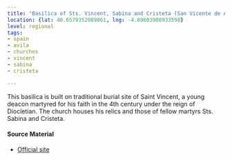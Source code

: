 ```yaml
---
title: "Basilica of Sts. Vincent, Sabina and Cristeta (San Vicente de Avila)"
location: {lat: 40.6579352089861, lng: -4.69603908933598}
level: regional
tags:
- spain
- avila
- churches
- vincent
- sabina
- cristeta

---
```



This basilica is built on traditional burial site of Saint Vincent, a young deacon martyred for his faith in the 4th century under the reign of Diocletian.  The church houses his relics and those of fellow martyrs Sts. Sabina and Cristeta.

#### Source Material

* [Official site](https://basilicasanvicente.es/)





